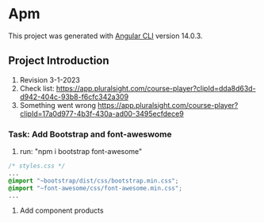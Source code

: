 # Apm

This project was generated with [Angular CLI](https://github.com/angular/angular-cli) version 14.0.3.

## Project Introduction

1. Revision 3-1-2023
2. Check list: <https://app.pluralsight.com/course-player?clipId=dda8d63d-d942-404c-93b8-f6cfc342a309>
3. Something went wrong <https://app.pluralsight.com/course-player?clipId=17a0d977-4b3f-430a-ad00-3495ecfdece9>

### Task: Add Bootstrap and font-aweswome

1. run: "npm i bootstrap font-awesome"

```css
/* styles.css */
...
@import "~bootstrap/dist/css/bootstrap.min.css";
@import "~font-awesome/css/font-awesome.min.css";
...
```

1. Add component products
